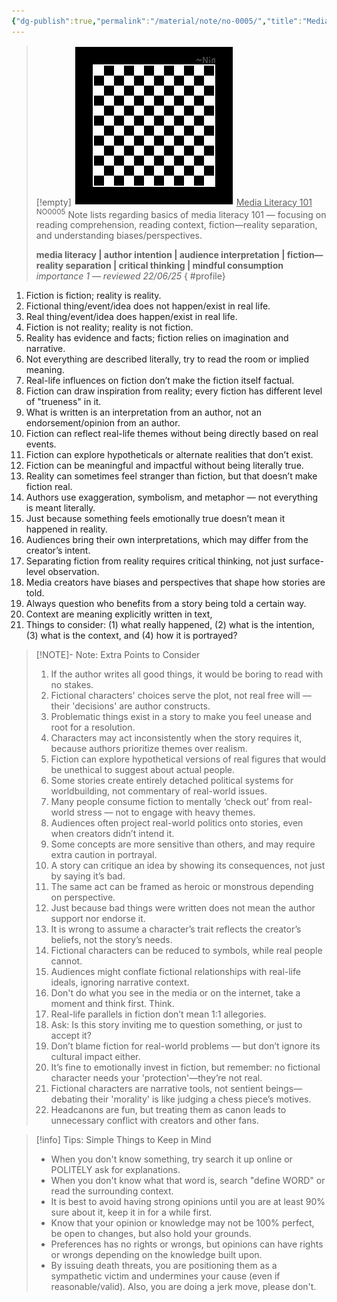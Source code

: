 ```yaml
---
{"dg-publish":true,"permalink":"/material/note/no-0005/","title":"Media Literacy 101","tags":["-note","-meta"]}
---
```


>[!empty]
> ![RESOURCE/ASSET/OTHER/PlaceholderIcon.png|icon](/img/user/RESOURCE/ASSET/OTHER/PlaceholderIcon.png) <u class="title">Media Literacy 101</u> <sup class="title">NO0005</sup> <b class="title"> </b>
> Note lists regarding basics of media literacy 101 — focusing on reading comprehension, reading context, fiction—reality separation, and understanding biases/perspectives.
> 
> <b>media literacy | author intention | audience interpretation | fiction—reality separation | critical thinking | mindful consumption</b>
> <i class="small">importance 1 — reviewed 22/06/25</i>
{ #profile}


1. Fiction is fiction; reality is reality.
2. Fictional thing/event/idea does not happen/exist in real life.
3. Real thing/event/idea does happen/exist in real life.
4. Fiction is not reality; reality is not fiction.
5. Reality has evidence and facts; fiction relies on imagination and narrative.
6. Not everything are described literally, try to read the room or implied meaning.
7. Real-life influences on fiction don’t make the fiction itself factual.
8. Fiction can draw inspiration from reality; every fiction has different level of "trueness" in it.
9. What is written is an interpretation from an author, not an endorsement/opinion from an author.
10. Fiction can reflect real-life themes without being directly based on real events.
11. Fiction can explore hypotheticals or alternate realities that don’t exist.
12. Fiction can be meaningful and impactful without being literally true.
13. Reality can sometimes feel stranger than fiction, but that doesn’t make fiction real.
14. Authors use exaggeration, symbolism, and metaphor — not everything is meant literally.
15. Just because something feels emotionally true doesn’t mean it happened in reality.
16. Audiences bring their own interpretations, which may differ from the creator’s intent.
17. Separating fiction from reality requires critical thinking, not just surface-level observation.
18. Media creators have biases and perspectives that shape how stories are told.
19. Always question who benefits from a story being told a certain way.
20. Context are meaning explicitly written in text, 
21. Things to consider: (1) what really happened, (2) what is the intention, (3) what is the context, and (4) how it is portrayed?

> [!NOTE]- Note: Extra Points to Consider
> 1. If the author writes all good things, it would be boring to read with no stakes.
> 2. Fictional characters' choices serve the plot, not real free will — their 'decisions' are author constructs.
> 3. Problematic things exist in a story to make you feel unease and root for a resolution.
> 4. Characters may act inconsistently when the story requires it, because authors prioritize themes over realism.
> 5. Fiction can explore hypothetical versions of real figures that would be unethical to suggest about actual people.
> 6. Some stories create entirely detached political systems for worldbuilding, not commentary of real-world issues.
> 7. Many people consume fiction to mentally ‘check out’ from real-world stress — not to engage with heavy themes.
> 8. Audiences often project real-world politics onto stories, even when creators didn’t intend it.
> 9. Some concepts are more sensitive than others, and may require extra caution in portrayal.
> 10. A story can critique an idea by showing its consequences, not just by saying it’s bad.
> 11. The same act can be framed as heroic or monstrous depending on perspective.
> 12. Just because bad things were written does not mean the author support nor endorse it.
> 13. It is wrong to assume a character’s trait reflects the creator’s beliefs, not the story’s needs.
> 14. Fictional characters can be reduced to symbols, while real people cannot.
> 15. Audiences might conflate fictional relationships with real-life ideals, ignoring narrative context.
> 16. Don't do what you see in the media or on the internet, take a moment and think first. Think.
> 17. Real-life parallels in fiction don’t mean 1:1 allegories.
> 18. Ask: Is this story inviting me to question something, or just to accept it?
> 19. Don’t blame fiction for real-world problems — but don’t ignore its cultural impact either.
> 20. It’s fine to emotionally invest in fiction, but remember: no fictional character needs your 'protection'—they’re not real.
> 21. Fictional characters are narrative tools, not sentient beings—debating their 'morality' is like judging a chess piece’s motives.
> 22. Headcanons are fun, but treating them as canon leads to unnecessary conflict with creators and other fans.

>[!info] Tips: Simple Things to Keep in Mind
>- When you don't know something, try search it up online or POLITELY ask for explanations.
>- When you don't know what that word is, search "define WORD" or read the surrounding context.
>- It is best to avoid having strong opinions until you are at least 90% sure about it, keep it in for a while first.
>- Know that your opinion or knowledge may not be 100% perfect, be open to changes, but also hold your grounds.
>- Preferences has no rights or wrongs, but opinions can have rights or wrongs depending on the knowledge built upon.
>- By issuing death threats, you are positioning them as a sympathetic victim and undermines your cause (even if reasonable/valid). Also, you are doing a jerk move, please don't.
